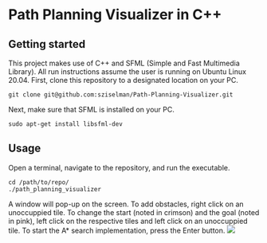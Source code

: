# Path Planning Visualizer in C++

## Getting started
This project makes use of C++ and SFML (Simple and Fast Multimedia Library). All run instructions assume the user is running on Ubuntu Linux 20.04. First, clone this repository to a designated location on your PC.
```
git clone git@github.com:sziselman/Path-Planning-Visualizer.git
```
Next, make sure that SFML is installed on your PC.
```
sudo apt-get install libsfml-dev
```

## Usage
Open a terminal, navigate to the repository, and run the executable.
```
cd /path/to/repo/
./path_planning_visualizer
```
A window will pop-up on the screen. To add obstacles, right click on an unoccuppied tile. To change the start (noted in crimson) and the goal (noted in pink), left click on the respective tiles and left click on an unoccuppied tile. To start the A* search implementation, press the Enter button.
<img src="img/astar.gif"/>